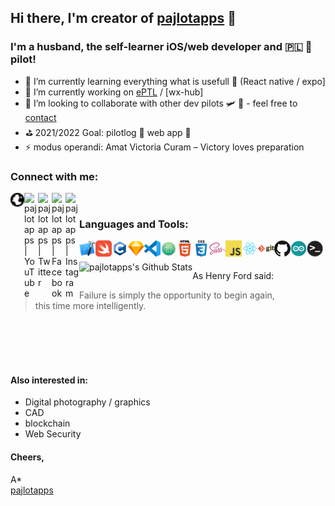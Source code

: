 ## Hi there, I'm creator of [pajlotapps][website] 👋

### I'm a husband, the self-learner iOS/web developer and 🇵🇱 🚁 pilot!

- 🌱 I’m currently learning everything what is usefull 🤪 (React native / expo]
- 🔭 I’m currently working on [ePTL] / [wx-hub]
- 👯 I’m looking to collaborate with other dev pilots 🛩 🚁 - feel free to [contact]
- ⛳️ 2021/2022 Goal: pilotlog 🛫 web app 🛬 
- ⚡ modus operandi: Amat Victoria Curam – Victory loves preparation

### Connect with me:

[<img align="left" alt="pajlot.pl" width="22px" src="https://raw.githubusercontent.com/iconic/open-iconic/master/svg/globe.svg" />][website]
[<img align="left" alt="pajlotapps | YouTube" width="22px" src="https://cdn.jsdelivr.net/npm/simple-icons@v3/icons/youtube.svg" />][youtube]
[<img align="left" alt="pajlotapps | Twitter" width="22px" src="https://cdn.jsdelivr.net/npm/simple-icons@v3/icons/twitter.svg" />][twitter]
[<img align="left" alt="pajlotapps | Facebook" width="22px" src="https://cdn.jsdelivr.net/npm/simple-icons@v3/icons/facebook.svg" />][facebook]
[<img align="left" alt="pajlotapps | Instagram" width="22px" src="https://cdn.jsdelivr.net/npm/simple-icons@v3/icons/instagram.svg" />][instagram]

<br />

### Languages and Tools:

<img align="left" alt="xCode" width="26px" src="https://raw.githubusercontent.com/github/explore/80688e429a7d4ef2fca1e82350fe8e3517d3494d/topics/xcode/xcode.png" />
<img align="left" alt="Swift" width="26px" src="https://raw.githubusercontent.com/github/explore/80688e429a7d4ef2fca1e82350fe8e3517d3494d/topics/swift/swift.png" />
<img align="left" alt="C" width="26px" src="https://raw.githubusercontent.com/github/explore/80688e429a7d4ef2fca1e82350fe8e3517d3494d/topics/c/c.png" />
<img align="left" alt="Sketch" width="26px" src="https://raw.githubusercontent.com/github/explore/80688e429a7d4ef2fca1e82350fe8e3517d3494d/topics/sketch/sketch.png" />


<img align="left" alt="Visual Studio Code" width="26px" src="https://raw.githubusercontent.com/github/explore/80688e429a7d4ef2fca1e82350fe8e3517d3494d/topics/visual-studio-code/visual-studio-code.png" />
<img align="left" alt="Atom" width="26px" src="https://raw.githubusercontent.com/github/explore/80688e429a7d4ef2fca1e82350fe8e3517d3494d/topics/atom/atom.png" />

<img align="left" alt="HTML5" width="26px" src="https://raw.githubusercontent.com/github/explore/80688e429a7d4ef2fca1e82350fe8e3517d3494d/topics/html/html.png" />
<img align="left" alt="CSS3" width="26px" src="https://raw.githubusercontent.com/github/explore/80688e429a7d4ef2fca1e82350fe8e3517d3494d/topics/css/css.png" />
<img align="left" alt="CSS3" width="26px" src="https://raw.githubusercontent.com/github/explore/80688e429a7d4ef2fca1e82350fe8e3517d3494d/topics/sass/sass.png" />
<img align="left" alt="JavaScript" width="26px" src="https://raw.githubusercontent.com/github/explore/80688e429a7d4ef2fca1e82350fe8e3517d3494d/topics/javascript/javascript.png" />
<img align="left" alt="React" width="26px" src="https://raw.githubusercontent.com/github/explore/80688e429a7d4ef2fca1e82350fe8e3517d3494d/topics/react/react.png" />

<img align="left" alt="git" width="26px" src="https://raw.githubusercontent.com/github/explore/78df643247d429f6cc873026c0622819ad797942/topics/git/git.png" />
<img align="left" alt="GitHub" width="26px" src="https://raw.githubusercontent.com/github/explore/78df643247d429f6cc873026c0622819ad797942/topics/github/github.png" />
<img align="left" alt="Arduino" width="26px" src="https://raw.githubusercontent.com/github/explore/80688e429a7d4ef2fca1e82350fe8e3517d3494d/topics/arduino/arduino.png" />

<img align="left" alt="terminal" width="26px" src="https://raw.githubusercontent.com/github/explore/80688e429a7d4ef2fca1e82350fe8e3517d3494d/topics/terminal/terminal.png" />

<br />
<br />

<img align="left" alt="pajlotapps's Github Stats" src="https://github-readme-stats.vercel.app/api?username=pajlotapps&show_icons=true&hide_border=true" />

<!--
**pajlotapps/pajlotapps** is a ✨ _special_ ✨ repository because its `README.md` (this file) appears on your GitHub profile.

Here are some ideas to get you started:

- 🔭 I’m currently working on ...
- 🤔 I’m looking for help with ...
- 💬 Ask me about ...
- 📫 How to reach me: ...
- 😄 Pronouns: ...
-->

As Henry Ford said: 
> Failure is simply the opportunity to begin again, <br />
> this time more intelligently.

<br />
<br />
<br />
<br />

#### Also interested in:
  * Digital photography / graphics
  * CAD
  * blockchain
  * Web Security

#### Cheers,<br />
A*<br />
[pajlotapps][website]

[website]: https://olechno-adam.web.app
[ePTL]: https://eptl.bogada.ct8.pl
[ex-hub]: http://wx-hub.netlify.app
[contact]: https://olechno-adam.web.app
[twitter]: https://twitter.com/PajlotApps
[youtube]: https://www.youtube.com/channel/UCtSGCQ19d2m_rbOsxZ22Ubw/featured
[instagram]: https://www.instagram.com/pajlotapps/
[facebook]: https://www.facebook.com/pajlot.apps
